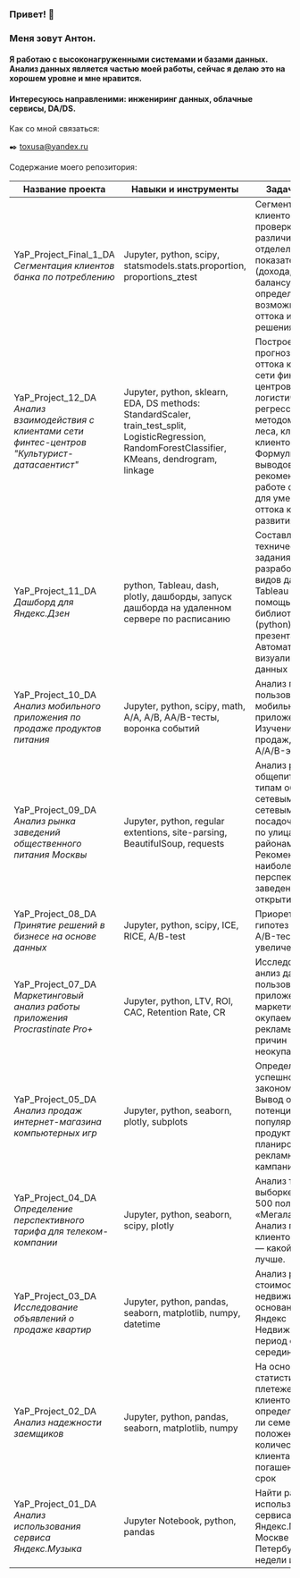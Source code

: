 ### Привет! 👋

<!--
**toxusa/toxusa** is a ✨ _special_ ✨ repository because its `README.md` (this file) appears on your GitHub profile.

Here are some ideas to get you started:

- 🔭 I’m currently working on ...
- 🌱 I’m currently learning ...
- 👯 I’m looking to collaborate on ...
- 🤔 I’m looking for help with ...
- 💬 Ask me about ...
- 📫 How to reach me: ...
- 😄 Pronouns: ...
- ⚡ Fun fact: ...
-->

### Меня зовут Антон.
#### Я работаю с высоконагруженными системами и базами данных. Анализ данных является частью моей работы, сейчас я делаю это на хорошем уровне и мне нравится.
#### Интересуюсь направленими: инжениринг данных, облачные сервисы, DA/DS.

<!--:heavy_check_mark: Мои сертификаты:

-->

Как со мной связаться: 

<!--:phone: +7 -->

:black_nib: toxusa@yandex.ru

Содержание моего репозитория:

| Название проекта | Навыки и инструменты |  Задачи проекта | Ссылка |
| --- | --- | --- | --- |
| YaP_Project_Final_1_DA<br> *Сегментация клиентов банка по потреблению* | Jupyter, python, scipy, statsmodels.stats.proportion, proportions_ztest | Сегментация клиентов банка и проверка гипотез о различии отделельных показателей (дохода, гендеру, балансу) для определения возможных причин оттока и путей решения | https://github.com/toxusa/YaP_Project_Final_1_DA |
| YaP_Project_12_DA<br> *Анализ взаимодействия с клиентами сети финтес-центров "Культурист-датасаентист"* | Jupyter, python, sklearn, EDA, DS methods: StandardScaler, train_test_split, LogisticRegression, RandomForestClassifier, KMeans, dendrogram, linkage | Построение модели прогнозирования оттока клиентов сети финтес-центров методом логистической регрессии и методом случайного леса, кластеризация клиентов. Формулировка выводов и базовых рекомендаций по работе с клиентами для уменьшения оттока клиентов и развития сети | https://github.com/toxusa/YaP_Project_12_DA |
| YaP_Project_11_DA<br> *Дашборд для Яндекс.Дзен* | python, Tableau, dash, plotly, дашборды, запуск дашборда на удаленном сервере по расписанию | Составление технического задания и разработка двух видов дашбордов (в Tableau и с помощью библиотеки dash (python), а также презентации. Автоматизация визуализации данных | https://github.com/toxusa/YaP_Project_11_DA |
| YaP_Project_10_DA<br> *Анализ мобильного приложения по продаже продуктов питания* | Jupyter, python, scipy, math, A/A, A/B, AA/B-тесты, воронка событий | Анализ поведения пользователей мобильного приложения. Изучение воронки продаж, результатов A/A/B-эксперимента | https://github.com/toxusa/YaP_Project_10_DA |
| YaP_Project_09_DA<br> *Анализ рынка заведений общественного питания Москвы* | Jupyter, python, regular extentions, site-parsing, BeautifulSoup, requests | Анализ рынка общепита Москвы по типам объектов, по сетевым/не сетевым, по посадочным местам, по улицам и районам города. Рекомендации по наиболее перспективным заведениям для открытия | https://github.com/toxusa/YaP_Project_09_DA |
| YaP_Project_08_DA<br> *Принятие решений в бизнесе на основе данных* | Jupyter, python, scipy, ICE, RICE, A/B-test | Приоретизация гипотез и анализ A/B-теста, анализ увеличения выручки |  https://github.com/toxusa/YaP_Project_08_DA |
| YaP_Project_07_DA<br> *Маркетинговый анализ работы приложения Procrastinate Pro+* | Jupyter, python, LTV, ROI, CAC, Retention Rate, CR | Исследовательский анлиз данных пользователей приложения, маркетинг, оценка окупаемости рекламы, анализ причин неокупаемости | https://github.com/toxusa/YaP_Project_07_DA |
| YaP_Project_05_DA<br> *Анализ продаж интернет-магазина компьютерных игр* | Jupyter, python, seaborn, plotly, subplots | Определение успешность игры закономерности. Вывод о потенциально популярных продуктах и планирование рекламных кампаний | https://github.com/toxusa/YaP_Project_05_DA |
| YaP_Project_04_DA<br> *Определение перспективного тарифа для телеком-компании* | Jupyter, python, seaborn, scipy, plotly | Анализ тарифов на выборке клиентов - 500 пользователей «Мегалайна». Анализ поведения клиентов и выводы — какой тариф лучше. | https://github.com/toxusa/YaP_Project_04_DA |
| YaP_Project_03_DA<br> *Исследование объявлений о продаже квартир* | Jupyter, python, pandas, seaborn, matplotlib, numpy, datetime | Анализ рыночной стоимости недвижимости на основании данных Яндекс Недвижимости за период с 2015 по середину 2019 года | https://github.com/toxusa/YaP_Project_03_DA |
| YaP_Project_02_DA<br> *Анализ надежности заемщиков* | Jupyter, python, pandas, seaborn, matplotlib, numpy | На основании статистики о плетежеспособности клиентов определить, влияет ли семейное положение и количество детей клиента на факт погашения кредита в срок | https://github.com/toxusa/YaP_Project_02_DA |
| YaP_Project_01_DA<br> *Анализ использования сервиса Яндекс.Музыка* | Jupyter Notebook, python, pandas | Найти различия при использовании сервиса Яндекс.Музыка в Москве и Санкт-Петербурге по дням недели и жанрам | https://github.com/toxusa/YaP_Project_01_DA | 
